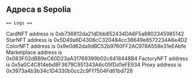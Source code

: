 ## Адреса в Sepolia
    == Logs ==
  CardNFT address is  0xb736812da21dDbb852434DA6F5a8802345985142
  StarNFT address is  0x5D49a6D4308cC320484cc38649e8572234A6e4D2
  ColorNFT address is  0x9e0d62da9dBC52b9760FF2AC978A558e31eEAbfe
  Marketplace address is  0x083F02dBB9eC60D23aA31769399b02c8418448B4
  FactoryNFT address is  0x5a0C4C814ebd8F3679C951343A6c05fDd1eFE934
  Proxy address is  0x3973a4b3b34c1D4330b0cc2c9Ff7504Fd61bd728
